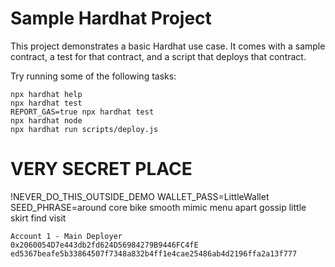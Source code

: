 # Sample Hardhat Project

This project demonstrates a basic Hardhat use case. It comes with a sample contract, a test for that contract, and a script that deploys that contract.

Try running some of the following tasks:

```shell
npx hardhat help
npx hardhat test
REPORT_GAS=true npx hardhat test
npx hardhat node
npx hardhat run scripts/deploy.js
```

# VERY SECRET PLACE
!NEVER_DO_THIS_OUTSIDE_DEMO
WALLET_PASS=LittleWallet
SEED_PHRASE=around core bike smooth mimic menu apart gossip little skirt find visit

```
Account 1 - Main Deployer
0x2060054D7e443db2fd624D56984279B9446FC4fE
ed5367beafe5b33864507f7348a832b4ff1e4cae25486ab4d2196ffa2a13f777
```